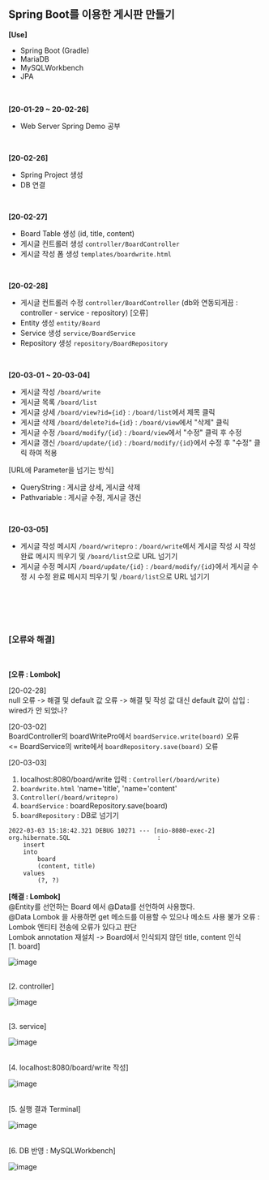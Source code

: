 <h2>Spring Boot를 이용한 게시판 만들기</h2>


**[Use]** <br>

- Spring Boot (Gradle)
- MariaDB
- MySQLWorkbench
- JPA
<br><br><br>

**[20-01-29 ~ 20-02-26]** <br>
- Web Server Spring Demo 공부
<br>

**[20-02-26]** <br>

- Spring Project 생성
- DB 연결
<br>

**[20-02-27]** <br>

- Board Table 생성 (id, title, content)
- 게시글 컨트롤러 생성 `controller/BoardController`
- 게시글 작성 폼 생성 `templates/boardwrite.html`
<br>

**[20-02-28]** <br>

- 게시글 컨트롤러 수정 `controller/BoardController` (db와 연동되게끔 : controller - service - repository) [오류]
- Entity 생성 `entity/Board`
- Service 생성 `service/BoardService`
- Repository 생성 `repository/BoardRepository`
<br>

**[20-03-01 ~ 20-03-04]** <br>

- 게시글 작성 `/board/write`
- 게시글 목록 `/board/list`
- 게시글 상세 `/board/view?id={id}` : `/board/list`에서 제목 클릭
- 게시글 삭제 `/board/delete?id={id}` : `/board/view`에서 "삭제" 클릭
- 게시글 수정 `/board/modify/{id}` : `/board/view`에서 "수정" 클릭 후 수정
- 게시글 갱신 `/board/update/{id}` : `/board/modify/{id}`에서 수정 후 "수정" 클릭 하여 적용 

[URL에 Parameter을 넘기는 방식] <br>
- QueryString : 게시글 상세, 게시글 삭제 <br>
- Pathvariable : 게시글 수정, 게시글 갱신 <br>
<br>

**[20-03-05]** <br>
- 게시글 작성 메시지 `/board/writepro` : `/board/write`에서 게시글 작성 시 작성 완료 메시지 띄우기 및 `/board/list`으로 URL 넘기기
- 게시글 수정 메시지 `/board/update/{id}` : `/board/modify/{id}`에서 게시글 수정 시 수정 완료 메시지 띄우기 및 `/board/list`으로 URL 넘기기
<br>


<br><br>

<h3>[오류와 해결]</h3>
<br>

**[오류 : Lombok]** <br>

[20-02-28] <br>
null 오류 -> 해결 및 default 값 오류 -> 해결 및 작성 값 대신 default 값이 삽입 : wired가 안 되었나?

[20-03-02] <br>
BoardController의 boardWritePro에서 `boardService.write(board)` 오류 <br>
<=
BoardService의 write에서 `boardRepository.save(board)` 오류

[20-03-03] <br>
1. localhost:8080/board/write 입력 : `Controller(/board/write)` <br>
2. `boardwrite.html` 'name='title', 'name='content' <br>
3. `Controller(/board/writepro)` <br>
4. `boardService` : boardRepository.save(board) <br>
5. `boardRepository` : DB로 넘기기 <br>

```
2022-03-03 15:18:42.321 DEBUG 10271 --- [nio-8080-exec-2] org.hibernate.SQL                        : 
    insert 
    into
        board
        (content, title) 
    values
        (?, ?)
```
**[해결 : Lombok]** <br>
@Entity를 선언하는 Board 에서 @Data를 선언하여 사용했다. <br>
@Data Lombok 을 사용하면 get 메소드를 이용할 수 있으나 메소드 사용 불가 오류 : Lombok 엔티티 전송에 오류가 있다고 판단 <br>
Lombok annotation 재설치 -> Board에서 인식되지 않던 title, content 인식 <br>
[1. board] <br>

![image](https://user-images.githubusercontent.com/98372474/156513831-0afa9c74-e84f-4162-a97e-1280041fefd8.png)
<br><br>

[2. controller] <br>

![image](https://user-images.githubusercontent.com/98372474/156513908-4eb1e11a-978d-4852-bba2-dd9a43fd2e8c.png)
<br><br>

[3. service] <br>

![image](https://user-images.githubusercontent.com/98372474/156513966-d5f0fa10-5132-4d76-b21e-87be4e4524ff.png)
<br><br>

[4. localhost:8080/board/write 작성] <br>

![image](https://user-images.githubusercontent.com/98372474/156513985-ca71ef7b-b6e3-463a-ae7f-730735be9e1f.png)
<br><br>

[5. 실행 결과 Terminal] <br> 

![image](https://user-images.githubusercontent.com/98372474/156514092-77dc28c6-0f02-4607-9007-feedb27881ac.png)
<br><br>

[6. DB 반영 : MySQLWorkbench] <br>

![image](https://user-images.githubusercontent.com/98372474/156514200-94cb105a-5eaa-4856-9d5b-c517020c71cf.png)
<br><br>


